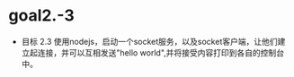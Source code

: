 # goal2.-3
- 目标 2.3 使用nodejs，启动一个socket服务，以及socket客户端，让他们建立起连接，并可以互相发送"hello world",并将接受内容打印到各自的控制台中。
